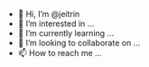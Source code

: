- 👋 Hi, I’m @jeitrin
- 👀 I’m interested in ...
- 🌱 I’m currently learning ...
- 💞️ I’m looking to collaborate on ...
- 📫 How to reach me ...

<!---
jeitrin/jeitrin is a ✨ special ✨ repository because its `README.md` (this file) appears on your GitHub profile.
You can click the Preview link to take a look at your changes.
--->
